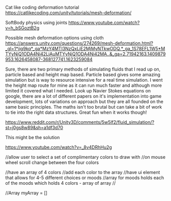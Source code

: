 Cat like coding deformation tutorial 
  https://catlikecoding.com/unity/tutorials/mesh-deformation/


SoftBody physics using joints 
  https://www.youtube.com/watch?v=h_bSGoztB2g


Possible mesh deformation options using cloth
  https://answers.unity.com/questions/274269/mesh-deformation.html?_gl=1*jig9kq*_ga*MzY4MTI3NzQxLjE2MjMyNTkwODQ.*_ga_1S78EFL1W5*MTYyNjQ1ODA4Ni42LjAuMTYyNjQ1ODA4Ni42MA..&_ga=2.71942163.1409879953.1626458087-368127741.1623259084


Sure, there are two primary methods of simulating fluids that I read up on, particle based and height map based. Particle based gives some amazing simulation but is way to resource intensive for a real time simulation. I went the height map route for mine as it can run much faster and although more limited it covered what I needed. Look up Navier Stokes equations on google, there are a lot of different papers on it's implementation into game development, lots of variations on approach but they are all founded on the same basic principles. The maths isn't too brutal but can take a bit of work to tie into the right data structures. Great fun when it works though!

  https://www.reddit.com/r/Unity3D/comments/5w5lf2/fluid_simulation/?st=j0gs8w89&sh=a1df3d70

This might be the solution

  https://www.youtube.com/watch?v=_8v4DRhHu2g


//allow user to select a set of complimentary colors to draw with
//on mouse wheel scroll change between the four colors

//have an array of 4 colors
//add each color to the array
//have ui element that allows for 4-5 different choices or moods
//array for moods holds each of the moods which holds 4 colors - array of array
//



//Array myArray = []